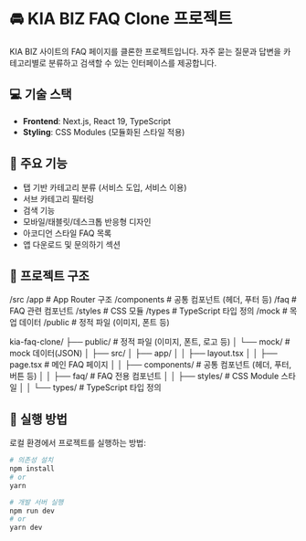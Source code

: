 # 🚘 KIA BIZ FAQ Clone 프로젝트

KIA BIZ 사이트의 FAQ 페이지를 클론한 프로젝트입니다.
자주 묻는 질문과 답변을 카테고리별로 분류하고 검색할 수 있는 인터페이스를 제공합니다.


## 💻 기술 스택

- **Frontend**: Next.js, React 19, TypeScript
- **Styling**: CSS Modules (모듈화된 스타일 적용)


## 🎯 주요 기능

- 탭 기반 카테고리 분류 (서비스 도입, 서비스 이용)
- 서브 카테고리 필터링
- 검색 기능
- 모바일/태블릿/데스크톱 반응형 디자인
- 아코디언 스타일 FAQ 목록
- 앱 다운로드 및 문의하기 섹션


## 📁 프로젝트 구조

/src
  /app            # App Router 구조
    /components   # 공통 컴포넌트 (헤더, 푸터 등)
    /faq          # FAQ 관련 컴포넌트
    /styles       # CSS 모듈
    /types        # TypeScript 타입 정의
  /mock           # 목업 데이터
/public           # 정적 파일 (이미지, 폰트 등)

kia-faq-clone/ ├── public/ # 정적 파일 (이미지, 폰트, 로고 등) │ └── mock/ # mock 데이터(JSON) │ ├── src/ │ ├── app/ │ │ ├── layout.tsx │ │ ├── page.tsx # 메인 FAQ 페이지 │ │ ├── components/ # 공통 컴포넌트 (헤더, 푸터, 버튼 등) │ │ ├── faq/ # FAQ 전용 컴포넌트 │ │ ├── styles/ # CSS Module 스타일 │ │ └── types/ # TypeScript 타입 정의


## 🚀 실행 방법

로컬 환경에서 프로젝트를 실행하는 방법:

```bash
# 의존성 설치
npm install
# or
yarn

# 개발 서버 실행
npm run dev
# or
yarn dev
